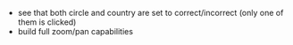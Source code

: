 * see that both circle and country are set to correct/incorrect (only one of them is clicked)
* build full zoom/pan capabilities